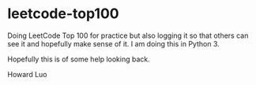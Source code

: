 # leetcode-top100

Doing LeetCode Top 100 for practice but also logging it so that others can see it and hopefully make sense of it. I am doing this in Python 3.

Hopefully this is of some help looking back.

Howard Luo